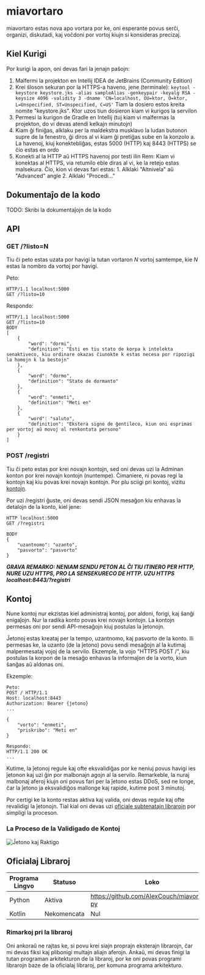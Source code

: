 # miavortaro
miavortaro estas nova apo vortara por ke, oni esperante povus serĉi, organizi, diskutadi, kaj voĉdoni por vortoj kiujn si konsideras precizaj.

## Kiel Kurigi
Por kurigi la apon, oni devas fari la jenajn paŝojn:


1. Malfermi la projekton en Intellij IDEA de JetBrains (Community Edition)
2. Krei ŝloson sekuran por la HTTPS-a haveno, jene (terminale):
    `keytool -keystore keystore.jks -alias sampleAlias -genkeypair -keyalg RSA -keysize 4096 -validity 3 -dname 'CN=localhost, OU=ktor, O=ktor, L=Unspecified, ST=Unspecified, C=US'`
    Tiam la dosiero estos kreita nomite "keystore.jks". Ktor uzos tiun dosieron kiam vi kurigos la servilon
3. Permesi la kurigon de Gradle en Intellij (tuj kiam vi malfermas la projekton, do vi devas atendi kelkajn minutojn)
4. Kiam ĝi finiĝas, alklaku per la maldekstra musklavo la ludan butonon supre de la fenestro, ĝi diros al vi kiam ĝi pretiĝas sube en la konzolo
   a. La havenoj, kiuj konektebliĝas, estas 5000 (HTTP) kaj 8443 (HTTPS) se ĉio estas en ordo
5. Konekti al la HTTP aŭ HTTPS havenoj por testi ilin
    Rem: Kiam vi konektas al HTTPS, via retumilo eble diras al vi, ke la retejo estas malsekura. Ĉio, kion vi devas fari estas:
        1. Alklaki "Altnivela" aŭ "Advanced" angle
        2. Alklaki "Procedi..."

## Dokumentaĵo de la kodo
TODO: Skribi la dokumentaĵojn de la kodo

## API

### GET /?listo=N
Tiu ĉi peto estas uzata por havigi la tutan vortaron *N* vortoj samtempe, kie *N* estas la nombro da vortoj por havigi.

Peto:
```
HTTP/1.1 localhost:5000
GET /?listo=10
```

Respondo:
```
HTTP/1.1 localhost:5000
GET /?listo=10
BODY
[
    {
        "word": "dormi",
        "definition": "Esti en tiu stato de korpa k intelekta senaktiveco, kiu ordinare okazas ĉiunokte k estas necesa por ripozigi la homojn k la bestojn"
    },
    {
        "word": "dormo",
        "definition": "Stato de dormanto"
    },
    {
        "word": "enmeti",
        "definition": "Meti en"
    },
    {
        "word": "saluto",
        "definition": "Ekstera signo de ĝentileco, kiun oni esprimas per vortoj aŭ movoj al renkontata persono"
    }
]
```

### POST /registri
Tiu ĉi peto estas por krei novajn kontojn, sed oni devas uzi la Adminan konton por krei novajn kontojn (nuntempe). Ĉimaniere, ni povas regi la kontojn kaj kiu povas krei novajn kontojn. Por plu sciigi pri kontoj, vizitu [kontojn](#kontoj).

Por uzi /registri ĝuste, oni devas sendi JSON mesaĝon kiu enhavas la detalojn de la konto, kiel jene:
```
HTTP localhost:5000
GET /?registri

BODY
{
    "uzantnomo": "uzanto",
    "pasvorto": "pasvorto"
}
```

***GRAVA REMARKO: NENIAM SENDU PETON AL ĈI TIU ITINERO PER HTTP, NURE UZU HTTPS, PRO LA SENSEKURECO DE HTTP. UZU HTTPS localhost:8443/?registri***

## Kontoj
Nune kontoj nur ekzistas kiel administraj kontoj, por aldoni, forigi, kaj ŝanĝi enigaĵojn. Nur la radika konto povas krei novajn kontojn. La kontojn permesas oni por sendi API-mesaĝojn kiuj postulas la ĵetonojn.

Ĵetonoj estas kreataj per la tempo, uzantnomo, kaj pasvorto de la konto. Ili permesas ke, la uzanto (de la ĵetono) povu sendi mesaĝojn al la kutimaj malpermesataj vojoj de la servilo. Ekzemple, la vojo "HTTPS POST /", kiu postulas la korpon de la mesaĝo enhavas la informaĵon de la vorto, kiun ŝanĝas aŭ aldonas oni.

Ekzemple:
```
Peto:
POST / HTTP/1.1
Host: localhost:8443
Authorization: Bearer {ĵetono}
...

{
    "vorto": "enmeti",
    "priskribo": "Meti en"
}

Respondo:
HTTP/1.1 200 OK
...
```

Kutime, la ĵetonoj regule kaj ofte eksvalidiĝas por ke neniuj povus havigi ies ĵetonon kaj uzi ĝin por malbonajn agojn al la servilo. Remarkeble, la nuraj malbonaj aferoj kiujn oni povus fari per la ĵetono estas DDoS, sed ne longe, ĉar la ĵetono ja eksvalidiĝos mallonge kaj rapide, kutime post 3 minutoj.

Por certigi ke la konto restas aktiva kaj valida, oni devas regule kaj ofte revalidigi la ĵetonojn. Tial kial oni devas uzi [oficiale subtenatajn librarojn](#oficialaj-libraroj) por simpligi la proceson.

### La Proceso de la Validigado de Kontoj
![Ĵetono kaj Raktigo](dokoj/ĵetono_kaj_rajtigo_travidebla.png)

## Oficialaj Libraroj
| Programa Lingvo | Statuso     | Loko                                       |
|-----------------|-------------|--------------------------------------------|
| Python          | Aktiva      | https://github.com/AlexCouch/miavortaro-py |
| Kotlin          | Nekomencata | Nul                                        |

### Rimarkoj pri la libraroj
Oni ankoraŭ ne rajtas ke, si povu krei siajn proprajn eksterajn librarojn, ĉar mi devas fiksi kaj plibonigi multajn aliajn aferojn. Ankaŭ, mi devas finigi la tutan programan arkitekturon de la libraroj, por ke oni povas programi librarojn baze de la oficialaj libraroj, per komuna programa arkitekturo.